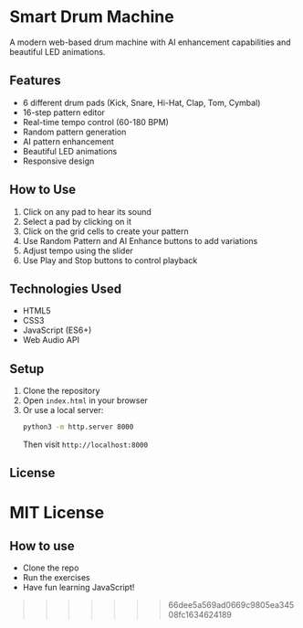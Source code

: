
# Smart Drum Machine

A modern web-based drum machine with AI enhancement capabilities and beautiful LED animations.

## Features

- 6 different drum pads (Kick, Snare, Hi-Hat, Clap, Tom, Cymbal)
- 16-step pattern editor
- Real-time tempo control (60-180 BPM)
- Random pattern generation
- AI pattern enhancement
- Beautiful LED animations
- Responsive design

## How to Use

1. Click on any pad to hear its sound
2. Select a pad by clicking on it
3. Click on the grid cells to create your pattern
4. Use Random Pattern and AI Enhance buttons to add variations
5. Adjust tempo using the slider
6. Use Play and Stop buttons to control playback

## Technologies Used

- HTML5
- CSS3
- JavaScript (ES6+)
- Web Audio API

## Setup

1. Clone the repository
2. Open `index.html` in your browser
3. Or use a local server:
   ```bash
   python3 -m http.server 8000
   ```
   Then visit `http://localhost:8000`

## License

MIT License
=======

## How to use
- Clone the repo
- Run the exercises
- Have fun learning JavaScript!
>>>>>>> 66dee5a569ad0669c9805ea34508fc1634624189
